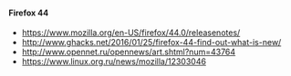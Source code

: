 #### Firefox 44
* https://www.mozilla.org/en-US/firefox/44.0/releasenotes/
* http://www.ghacks.net/2016/01/25/firefox-44-find-out-what-is-new/
* http://www.opennet.ru/opennews/art.shtml?num=43764
* https://www.linux.org.ru/news/mozilla/12303046

